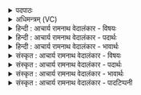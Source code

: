 <details><summary>पदपाठः</summary>

यः꣢। ते꣣। शृङ्गवृषः। शृङ्ग। वृषः। नपात्। प्र꣡ण꣢꣯पात्। प्र। न꣣पात्। कुण्डपा꣡य्यः꣢। कु꣣ण्ड। पा꣡य्यः꣢꣯। नि। अ꣣स्मिन्। दध्रे। आ꣢। म꣡नः꣢꣯। ७२७।
</details>

<details><summary>अधिमन्त्रम् (VC)</summary>

- इन्द्रः
- इरिम्बिठिः काण्वः
- गायत्री
- षड्जः
</details>

<details><summary>हिन्दी : आचार्य रामनाथ वेदालंकार - विषयः</summary>

अगले मन्त्र में पुनः उसी विषय का वर्णन है।
</details>

<details><summary>हिन्दी : आचार्य रामनाथ वेदालंकार - पदार्थः</summary>

पदार्थान्वयभाषाः -  हे(शृङ्गवृषः नपात्)रश्मियों से वर्षा करनेवाले सूर्य को बिना ही आधार के आकाश में स्थिर करनेवाले जगदीश्वर! (यः ते)जो आपका(प्र नपात्)प्रकृष्ट रूप से रक्षक(कुण्डपाय्यः)समुद्ररूप कुण्ड जिसमें सूर्य द्वारा पिये जाते हैं,ऐसा वृष्टिरूप यज्ञ है, (अस्मिन्)इसमें,उपासक लोग(मनः)अपने मन को(आ निदध्रे)निहित करते हैं ॥३॥
</details>

<details><summary>हिन्दी : आचार्य रामनाथ वेदालंकार - भावार्थः</summary>

भावार्थभाषाः -  जैसे सूर्य समुद्ररूप कुण्डों को पीकर बादल बना कर वर्षा करता है,वैसे ही मनुष्यों को चाहिए कि धन कमाकर और योगसिद्धियाँ प्राप्त करके सत्पात्रों में उनकी वर्षा करें ॥३॥
</details>

<details><summary>संस्कृत : आचार्य रामनाथ वेदालंकार - विषयः</summary>

अथ पुनस्तमेव विषयमाह।
</details>

<details><summary>संस्कृत : आचार्य रामनाथ वेदालंकार - पदार्थः</summary>

पदार्थान्वयभाषाः -  हे(शृङ्गवृषः नपात्२)शृङ्गैः रश्मिभिः वर्षतीति शृङ्गवृट् सूर्यः तस्य न पातयितः निरालम्बमेव गगने स्थापयितः जगदीश्वर! (यः ते)यः तव(प्र नपात्)प्रकर्षेण न पातयिता,प्रत्युत रक्षकः, (कुण्डपाय्यः३)समुद्ररूपाणि कुण्डानि पीयन्ते यस्मिन् तादृशः वृष्टिरूपो यज्ञः अस्ति।[‘क्रतौ कुण्डपाय्यसंचाय्यौ’ अ० ३।१।१३० इत्यनेन क्रत्वर्थे निपात्यते।] (अस्मिन्)एतस्मिन् उपासकाः(मनः)स्वीयचित्तम्(आ निदध्रे)आ निदधिरे,निहितं कुर्वन्ति।[‘इरयो रे’। अ० ६।४।७६ इति इरे इत्यस्य रे भावः]॥३॥
</details>

<details><summary>संस्कृत : आचार्य रामनाथ वेदालंकार - भावार्थः</summary>

भावार्थभाषाः -  यथा सूर्यः समुद्रकुण्डानि पीत्वा मेघान् निर्माय वृष्टिं करोति तथैव जनैरपि धनान्यर्जयित्वा योगसिद्धीश्च प्राप्य सत्पात्रेषु तद्वृष्टिर्विधेया ॥३॥
</details>

<details><summary>संस्कृत : आचार्य रामनाथ वेदालंकार - पादटिप्पनी</summary>

टिप्पणी:   १. ऋ० ८।१७।१३, अथ० २०।५।७। २. गृणन्ति हिंसन्तीति शृङ्गाणि रश्मयः तैर्वर्षतीति शृङ्गवृड् आदित्यः, तस्य न पातयितः स्वकीयेऽवस्थानेऽवस्थापयितः। ‘सुबामन्त्रिते’ पा० २।१।२ इति षष्ठ्यन्तस्य पराङ्गवद्भावेनामन्त्रितानुप्रवेशात् समुदायस्याष्टमिकं सर्वानुदात्तत्वम्—इति सा०। ३. कुण्डैः पीयते अस्मिन् सोम इति कुण्डपाय्यः क्रतुविशेषः—इति सा०। अत्र कुण्डाश्चमसाः कुण्डप्रतिरूपाः तैः पीयते कुण्डपाय्यः—इति वि०।
</details>